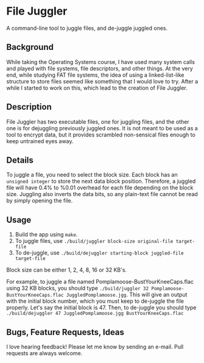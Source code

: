 # File Juggler
A command-line tool to juggle files, and de-juggle juggled ones.

## Background
While taking the Operating Systems course, I have used many system calls and played with file systems, file descriptors, and other things. At the very end, while studying FAT file systems, the idea of using a linked-list-like structure to store files seemed like something that I would love to try. After a while I started to work on this, which lead to the creation of File Juggler.

## Description
File Juggler has two executable files, one for juggling files, and the other one is for dejuggling previously juggled ones. It is not meant to be used as a tool to encrypt data, but it provides scrambled non-sensical files enough to keep untrained eyes away. 

## Details
To juggle a file, you need to select the block size. Each block has an `unsigned integer` to store the next data block position. Therefore, a juggled file will have 0.4% to %0.01 overhead for each file depending on the block size. Juggling also inverts the data bits, so any plain-text file cannot be read by simply opening the file.

## Usage
1. Build the app using `make`.
2. To juggle files, use `./build/juggler block-size original-file target-file`
3. To de-juggle, use `./build/dejuggler starting-block juggled-file target-file`

Block size can be either 1, 2, 4, 8, 16 or 32 KB's. 

For example, to juggle a file named Pomplamoose-BustYourKneeCaps.flac using 32 KB blocks, you should type `./build/juggler 32 Pomplamoose-BustYourKneeCaps.flac JuggledPomplamoose.jgg`. This will give an output with the initial block number, which you must keep to de-juggle the file properly. Let's say the initial block is 47. Then, to de-juggle you should type `./build/dejuggler 47 JuggledPomplamoose.jgg BustYourKneeCaps.flac`

## Bugs, Feature Requests, Ideas
I love hearing feedback! Please let me know by sending an e-mail. Pull requests are always welcome.